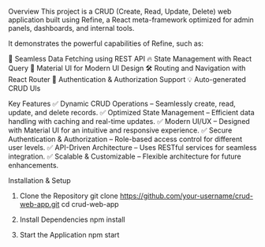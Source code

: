 Overview 
This project is a CRUD (Create, Read, Update, Delete) web application built using Refine, a React meta-framework optimized for admin panels, dashboards, and internal tools.

It demonstrates the powerful capabilities of Refine, such as:

🚀 Seamless Data Fetching using REST API
🔥 State Management with React Query
🎨 Material UI for Modern UI Design
🛠 Routing and Navigation with React Router
🔑 Authentication & Authorization Support
💡 Auto-generated CRUD UIs

Key Features
✅ Dynamic CRUD Operations – Seamlessly create, read, update, and delete records.
✅ Optimized State Management – Efficient data handling with caching and real-time updates.
✅ Modern UI/UX – Designed with Material UI for an intuitive and responsive experience.
✅ Secure Authentication & Authorization – Role-based access control for different user levels.
✅ API-Driven Architecture – Uses RESTful services for seamless integration.
✅ Scalable & Customizable – Flexible architecture for future enhancements.

Installation & Setup
1. Clone the Repository
   git clone https://github.com/your-username/crud-web-app.git
cd crud-web-app

2. Install Dependencies
npm install
3. Start the Application
   npm start
